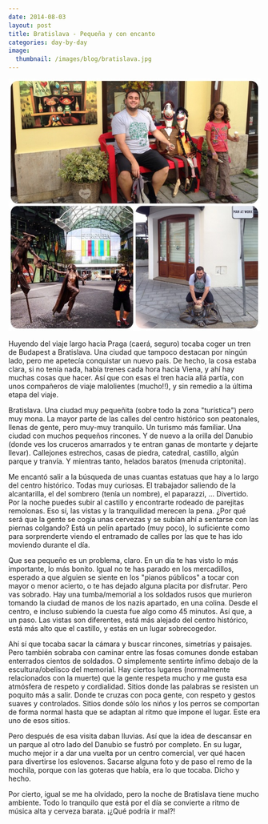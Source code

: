 ```yaml
---
date: 2014-08-03
layout: post
title: Bratislava - Pequeña y con encanto
categories: day-by-day
image:
  thumbnail: /images/blog/bratislava.jpg
---
```


[![Bratislava 2014 - Miky - Miguel](/images/blog/bratislava.jpg)](/images/blog/bratislava.jpg)

Huyendo del viaje largo hacia Praga (caerá, seguro) tocaba coger un tren de Budapest a Bratislava. Una ciudad que tampoco destacan por ningún lado, pero me apetecía conquistar un nuevo país. De hecho, la cosa estaba clara, si no tenía nada, había trenes cada hora hacia Viena, y ahí hay muchas cosas que hacer. Así que con esas el tren hacia allá partía, con unos compañeros de viaje malolientes (mucho!!), y sin remedio a la última etapa del viaje.

Bratislava. Una ciudad muy pequeñita (sobre todo la zona "turística") pero muy mona. La mayor parte de las calles del centro histórico son peatonales, llenas de gente, pero muy-muy tranquilo. Un turismo más familiar. Una ciudad con muchos pequeños rincones. Y de nuevo a la orilla del Danubio (donde ves los cruceros amarrados y te entran ganas de montarte y dejarte llevar). Callejones estrechos, casas de piedra, catedral, castillo, algún parque y tranvía. Y mientras tanto, helados baratos (menuda criptonita).

Me encantó salir a la búsqueda de unas cuantas estatuas que hay a lo largo del centro histórico. Todas muy curiosas. El trabajador saliendo de la alcantarilla, el del sombrero (tenía un nombre), el paparazzi, ... Divertido. Por la noche puedes subir al castillo y encontrarte rodeado de parejitas remolonas. Eso sí, las vistas y la tranquilidad merecen la pena. ¿Por qué será que la gente se cogía unas cervezas y se subían ahí a sentarse con las piernas colgando? Está un pelín apartado (muy poco), lo suficiente como para sorprenderte viendo el entramado de calles por las que te has ido moviendo durante el día.

Que sea pequeño es un problema, claro. En un día te has visto lo más importante, lo más bonito. Igual no te has parado en los mercadillos, esperado a que alguien se siente en los "pianos públicos" a tocar con mayor o menor acierto, o te has dejado alguna placita por disfrutar. Pero vas sobrado. Hay una tumba/memorial a los soldados rusos que murieron tomando la ciudad de manos de los nazis apartado, en una colina. Desde el centro, e incluso subiendo la cuesta fue algo como 45 minutos. Así que, a un paso. Las vistas son diferentes, está más alejado del centro histórico, está más alto que el castillo, y estás en un lugar sobrecogedor.

Ahí sí que tocaba sacar la cámara y buscar rincones, simetrías y paisajes. Pero también sobraba con caminar entre las fosas comunes donde estaban enterrados cientos de soldados. O simplemente sentirte ínfimo debajo de la escultura/obelisco del memorial. Hay ciertos lugares (normalmente relacionados con la muerte) que la gente respeta mucho y me gusta esa atmósfera de respeto y cordialidad. Sitios donde las palabras se resisten un poquito más a salir. Donde te cruzas con poca gente, con respeto y gestos suaves y controlados. Sitios donde sólo los niños y los perros se comportan de forma normal hasta que se adaptan al ritmo que impone el lugar. Este era uno de esos sitios.

Pero después de esa visita daban lluvias. Así que la idea de descansar en un parque al otro lado del Danubio se fustró por completo. En su lugar, mucho mejor ir a dar una vuelta por un centro comercial, ver qué hacen para divertirse los eslovenos. Sacarse alguna foto y de paso el remo de la mochila, porque con las goteras que había, era lo que tocaba. Dicho y hecho.

Por cierto, igual se me ha olvidado, pero la noche de Bratislava tiene mucho ambiente. Todo lo tranquilo que está por el día se convierte a ritmo de música alta y cerveza barata. ¡¿Qué podría ir mal?!
